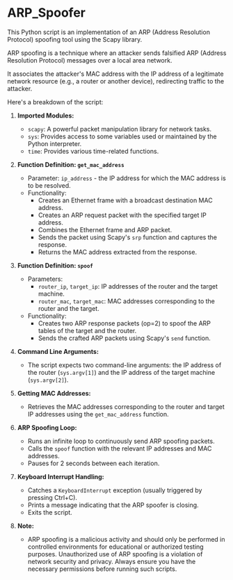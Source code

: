 # ARP_Spoofer
This Python script is an implementation of an ARP (Address Resolution Protocol) spoofing tool using the Scapy library. 

ARP spoofing is a technique where an attacker sends falsified ARP (Address Resolution Protocol) messages over a local area network. 

It associates the attacker's MAC address with the IP address of a legitimate network resource (e.g., a router or another device), redirecting traffic to the attacker.

Here's a breakdown of the script:

1. **Imported Modules:**
   - `scapy`: A powerful packet manipulation library for network tasks.
   - `sys`: Provides access to some variables used or maintained by the Python interpreter.
   - `time`: Provides various time-related functions.

2. **Function Definition: `get_mac_address`**
   - Parameter: `ip_address` - the IP address for which the MAC address is to be resolved.
   - Functionality:
     - Creates an Ethernet frame with a broadcast destination MAC address.
     - Creates an ARP request packet with the specified target IP address.
     - Combines the Ethernet frame and ARP packet.
     - Sends the packet using Scapy's `srp` function and captures the response.
     - Returns the MAC address extracted from the response.

3. **Function Definition: `spoof`**
   - Parameters:
     - `router_ip`, `target_ip`: IP addresses of the router and the target machine.
     - `router_mac`, `target_mac`: MAC addresses corresponding to the router and the target.
   - Functionality:
     - Creates two ARP response packets (op=2) to spoof the ARP tables of the target and the router.
     - Sends the crafted ARP packets using Scapy's `send` function.

4. **Command Line Arguments:**
   - The script expects two command-line arguments: the IP address of the router (`sys.argv[1]`) and the IP address of the target machine (`sys.argv[2]`).

5. **Getting MAC Addresses:**
   - Retrieves the MAC addresses corresponding to the router and target IP addresses using the `get_mac_address` function.

6. **ARP Spoofing Loop:**
   - Runs an infinite loop to continuously send ARP spoofing packets.
   - Calls the `spoof` function with the relevant IP addresses and MAC addresses.
   - Pauses for 2 seconds between each iteration.

7. **Keyboard Interrupt Handling:**
   - Catches a `KeyboardInterrupt` exception (usually triggered by pressing Ctrl+C).
   - Prints a message indicating that the ARP spoofer is closing.
   - Exits the script.

8. **Note:**
   - ARP spoofing is a malicious activity and should only be performed in controlled environments for educational or authorized testing purposes. Unauthorized use of ARP spoofing is a violation of network security and privacy. Always ensure you have the necessary permissions before running such scripts.
